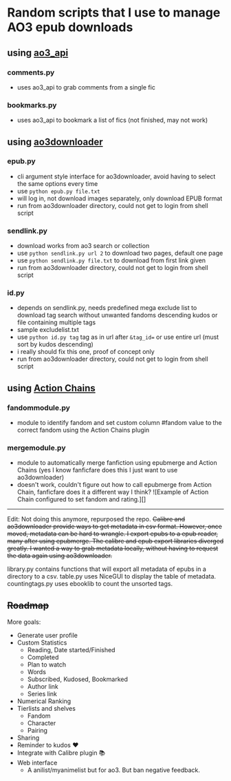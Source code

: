 # Random scripts that I use to manage AO3 epub downloads

## using [ao3_api](https://github.com/wendytg/ao3_api)
### comments.py
- uses ao3_api to grab comments from a single fic
### bookmarks.py
- uses ao3_api to bookmark a list of fics (not finished, may not work)
## using [ao3downloader](https://github.com/nianeyna/ao3downloader)
### epub.py
- cli argument style interface for ao3downloader, avoid having to select the same options every time
- use `python epub.py file.txt`
- will log in, not download images separately, only download EPUB format
- run from ao3downloader directory, could not get to login from shell script
### sendlink.py
- download works from ao3 search or collection
- use `python sendlink.py url 2` to download two pages, default one page
- use `python sendlink.py file.txt` to download from first link given
- run from ao3downloader directory, could not get to login from shell script
### id.py
- depends on sendlink.py, needs predefined mega exclude list to download tag search without unwanted fandoms descending kudos or file containing multiple tags
- sample excludelist.txt
- use  `python id.py tag`  tag as in url after `&tag_id=` or use entire url (must sort by kudos descending) 
- i really should fix this one, proof of concept only
- run from ao3downloader directory, could not get to login from shell script
## using [Action Chains](https://www.mobileread.com/forums/showthread.php?t=334974)
### fandommodule.py
- module to identify fandom and set custom column #fandom value to the correct fandom using the Action Chains plugin
### mergemodule.py
- module to automatically merge fanfiction using epubmerge and Action Chains (yes I know fanficfare does this I just want to use ao3downloader)
- doesn't work, couldn't figure out how to call epubmerge from Action Chain, fanficfare does it a different way I think?
![Example of Action Chain configured to set fandom and rating.][]


---

Edit: Not doing this anymore, repurposed the repo.
~~Calibre and ao3downloader provide ways to get metadata in csv format. However, once moved, metadata can be hard to wrangle. I export epubs to a epub reader, many after using epubmerge. The calibre and epub export libraries diverged greatly. I wanted a way to grab metadata locally, without having to request the data again using ao3downloader.~~

library.py contains functions that will export all metadata of epubs in a directory to a csv.
table.py uses NiceGUI to display the table of metadata.
countingtags.py uses ebooklib to count the unsorted tags.

## ~~Roadmap~~

More goals:
- Generate user profile
- Custom Statistics
  - Reading, Date started/Finished
  - Completed
  - Plan to watch
  - Words
  - Subscribed, Kudosed, Bookmarked
  - Author link
  - Series link
- Numerical Ranking
- Tierlists and shelves
  - Fandom
  - Character
  - Pairing
- Sharing
- Reminder to kudos :heart:
- Integrate with Calibre plugin :books:
- Web interface
  - A anilist/myanimelist but for ao3. But ban negative feedback.
